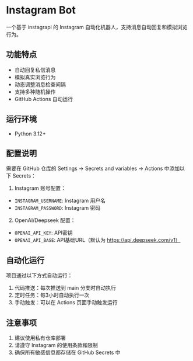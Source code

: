 # Instagram Bot

一个基于 instagrapi 的 Instagram 自动化机器人，支持消息自动回复和模拟浏览行为。

## 功能特点

- 自动回复私信消息
- 模拟真实浏览行为
- 动态调整消息检查间隔
- 支持多种随机操作
- GitHub Actions 自动运行

## 运行环境

- Python 3.12+

## 配置说明

需要在 GitHub 仓库的 Settings -> Secrets and variables -> Actions 中添加以下 Secrets：

1. Instagram 账号配置：
- `INSTAGRAM_USERNAME`: Instagram 用户名
- `INSTAGRAM_PASSWORD`: Instagram 密码

2. OpenAI/Deepseek 配置：
- `OPENAI_API_KEY`: API密钥
- `OPENAI_API_BASE`: API基础URL（默认为 https://api.deepseek.com/v1）

## 自动化运行

项目通过以下方式自动运行：
1. 代码推送：每次推送到 main 分支时自动执行
2. 定时任务：每3小时自动执行一次
3. 手动触发：可以在 Actions 页面手动触发运行

## 注意事项

1. 建议使用私有仓库部署
2. 请遵守 Instagram 的使用条款和限制
3. 确保所有敏感信息都存储在 GitHub Secrets 中 